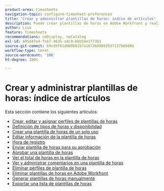 ```yaml
---
product-area: timesheets
navigation-topic: configure-timesheet-preferences
title: 'Crear y administrar plantillas de horas: índice de artículos'
description: Puede crear plantillas de horas en Adobe Workfront y realizar un seguimiento del tiempo que dedica a completar el trabajo. Consulte los siguientes artículos para obtener más información sobre la creación, edición y administración de plantillas de horas.
author: Lisa
feature: Timesheets
recommendations: noDisplay, noCatalog
exl-id: 605d47e4-fcb7-4635-a4c9-bbb34e1f73b1
source-git-commit: 69cd5fb1d089b81b7a1673609b92537137b6b68e
workflow-type: tm+mt
source-wordcount: '106'
ht-degree: 100%

---
```


# Crear y administrar plantillas de horas: índice de artículos

<!-- Audited: 4/2025 -->

Esta sección contiene los siguientes artículos:

* [Crear, editar y asignar perfiles de plantillas de horas](../../timesheets/create-and-manage-timesheets/create-timesheet-profiles.md)
* [Definición de tipos de horas y disponibilidad](../../timesheets/create-and-manage-timesheets/define-hour-types-and-availability.md)
* [Crear una plantilla de horas de un solo uso](../../timesheets/create-and-manage-timesheets/create-tmshts.md)
* [Editar información de la plantilla de horas](../../timesheets/create-and-manage-timesheets/edit-timesheets.md)
* [Hora de registro](../../timesheets/create-and-manage-timesheets/log-time.md)
* [Enviar plantilla de horas para su aprobación](../../timesheets/create-and-manage-timesheets/submit-timesheet-for-approval.md)
* [Aprobar una plantilla de horas](../../timesheets/create-and-manage-timesheets/timesheet-approvals.md)
* [Ver el total de horas en la plantilla de horas](../../timesheets/create-and-manage-timesheets/view-total-hours-timesheets.md)
* [Ver y administrar comentarios en una plantilla de horas](../../timesheets/create-and-manage-timesheets/view-and-manage-comments-timesheets.md)
* [Eliminar perfiles de plantilla de horas](../../timesheets/create-and-manage-timesheets/delete-timesheet-profiles.md)
* [Eliminar plantillas de horas en Adobe Workfront](../../timesheets/create-and-manage-timesheets/delete-timesheets.md)
* [Generar plantillas de horas manualmente](../../timesheets/create-and-manage-timesheets/manually-generate-timesheets.md)
* [Exportar una lista de plantillas de horas](../../timesheets/create-and-manage-timesheets/export-timesheets.md)
